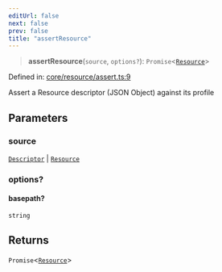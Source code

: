 ```yaml
---
editUrl: false
next: false
prev: false
title: "assertResource"
---
```


> **assertResource**(`source`, `options?`): `Promise`\<[`Resource`](/reference/_dpkit/core/resource/)\>

Defined in: [core/resource/assert.ts:9](https://github.com/datisthq/dpkit/blob/5891634de8175d14853313e208ffbae144fd78eb/core/resource/assert.ts#L9)

Assert a Resource descriptor (JSON Object) against its profile

## Parameters

### source

[`Descriptor`](/reference/_dpkit/core/descriptor/) | [`Resource`](/reference/_dpkit/core/resource/)

### options?

#### basepath?

`string`

## Returns

`Promise`\<[`Resource`](/reference/_dpkit/core/resource/)\>
